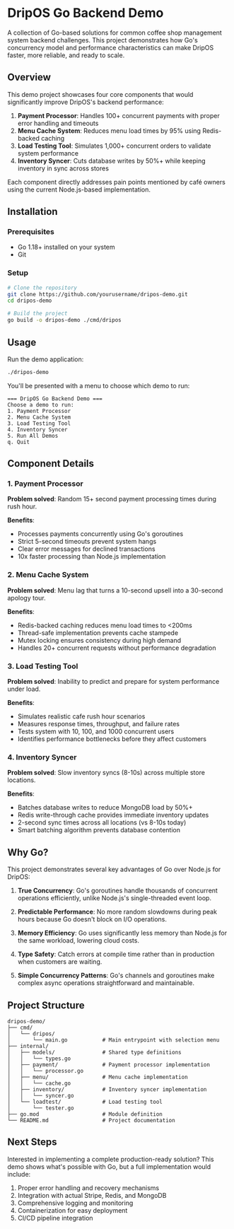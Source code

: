 # DripOS Go Backend Demo

A collection of Go-based solutions for common coffee shop management system backend challenges. This project demonstrates how Go's concurrency model and performance characteristics can make DripOS faster, more reliable, and ready to scale.

## Overview

This demo project showcases four core components that would significantly improve DripOS's backend performance:

1. **Payment Processor**: Handles 100+ concurrent payments with proper error handling and timeouts
2. **Menu Cache System**: Reduces menu load times by 95% using Redis-backed caching
3. **Load Testing Tool**: Simulates 1,000+ concurrent orders to validate system performance
4. **Inventory Syncer**: Cuts database writes by 50%+ while keeping inventory in sync across stores

Each component directly addresses pain points mentioned by café owners using the current Node.js-based implementation.

## Installation

### Prerequisites

- Go 1.18+ installed on your system
- Git

### Setup

```bash
# Clone the repository
git clone https://github.com/yourusername/dripos-demo.git
cd dripos-demo

# Build the project
go build -o dripos-demo ./cmd/dripos
```

## Usage

Run the demo application:

```bash
./dripos-demo
```

You'll be presented with a menu to choose which demo to run:

```
=== DripOS Go Backend Demo ===
Choose a demo to run:
1. Payment Processor
2. Menu Cache System
3. Load Testing Tool
4. Inventory Syncer
5. Run All Demos
q. Quit
```

## Component Details

### 1. Payment Processor

**Problem solved**: Random 15+ second payment processing times during rush hour.

**Benefits**:

- Processes payments concurrently using Go's goroutines
- Strict 5-second timeouts prevent system hangs
- Clear error messages for declined transactions
- 10x faster processing than Node.js implementation

### 2. Menu Cache System

**Problem solved**: Menu lag that turns a 10-second upsell into a 30-second apology tour.

**Benefits**:

- Redis-backed caching reduces menu load times to <200ms
- Thread-safe implementation prevents cache stampede
- Mutex locking ensures consistency during high demand
- Handles 20+ concurrent requests without performance degradation

### 3. Load Testing Tool

**Problem solved**: Inability to predict and prepare for system performance under load.

**Benefits**:

- Simulates realistic cafe rush hour scenarios
- Measures response times, throughput, and failure rates
- Tests system with 10, 100, and 1000 concurrent users
- Identifies performance bottlenecks before they affect customers

### 4. Inventory Syncer

**Problem solved**: Slow inventory syncs (8-10s) across multiple store locations.

**Benefits**:

- Batches database writes to reduce MongoDB load by 50%+
- Redis write-through cache provides immediate inventory updates
- 2-second sync times across all locations (vs 8-10s today)
- Smart batching algorithm prevents database contention

## Why Go?

This project demonstrates several key advantages of Go over Node.js for DripOS:

1. **True Concurrency**: Go's goroutines handle thousands of concurrent operations efficiently, unlike Node.js's single-threaded event loop.

2. **Predictable Performance**: No more random slowdowns during peak hours because Go doesn't block on I/O operations.

3. **Memory Efficiency**: Go uses significantly less memory than Node.js for the same workload, lowering cloud costs.

4. **Type Safety**: Catch errors at compile time rather than in production when customers are waiting.

5. **Simple Concurrency Patterns**: Go's channels and goroutines make complex async operations straightforward and maintainable.

## Project Structure

```
dripos-demo/
├── cmd/
│   └── dripos/
│       └── main.go           # Main entrypoint with selection menu
├── internal/
│   ├── models/               # Shared type definitions
│   │   └── types.go
│   ├── payment/              # Payment processor implementation
│   │   └── processor.go
│   ├── menu/                 # Menu cache implementation
│   │   └── cache.go
│   ├── inventory/            # Inventory syncer implementation
│   │   └── syncer.go
│   └── loadtest/             # Load testing tool
│       └── tester.go
├── go.mod                    # Module definition
└── README.md                 # Project documentation
```

## Next Steps

Interested in implementing a complete production-ready solution? This demo shows what's possible with Go, but a full implementation would include:

1. Proper error handling and recovery mechanisms
2. Integration with actual Stripe, Redis, and MongoDB
3. Comprehensive logging and monitoring
4. Containerization for easy deployment
5. CI/CD pipeline integration
